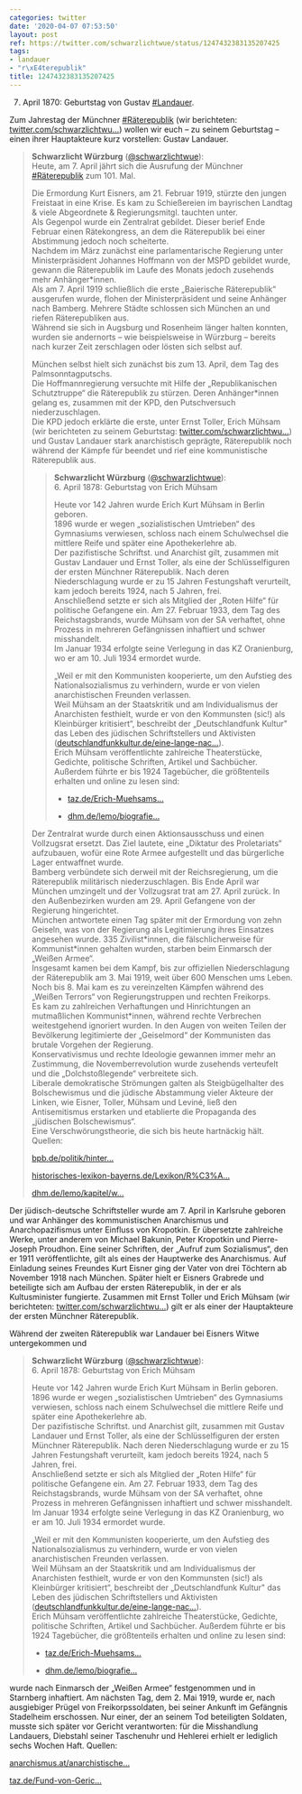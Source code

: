 ```yaml
---
categories: twitter
date: '2020-04-07 07:53:50'
layout: post
ref: https://twitter.com/schwarzlichtwue/status/1247432383135207425
tags:
- landauer
- "r\xE4terepublik"
title: 1247432383135207425
---
```

7. April 1870: Geburtstag von Gustav [#Landauer](/t/landauer). 



Zum Jahrestag der Münchner [#Räterepublik](/t/räterepublik) (wir berichteten: [twitter.com/schwarzlichtwu…](https://twitter.com/schwarzlichtwue/status/1247431231152820224?s=19)) wollen wir euch – zu seinem Geburtstag – einen ihrer Hauptakteure kurz vorstellen: Gustav Landauer.
> <b>Schwarzlicht Würzburg</b> ([@schwarzlichtwue](https://twitter.com/schwarzlichtwue)):  
>Heute, am 7. April jährt sich die Ausrufung der Münchner [#Räterepublik](/t/räterepublik) zum 101. Mal.   
>  
>  
>  
>Die Ermordung Kurt Eisners, am 21. Februar 1919, stürzte den jungen Freistaat in eine Krise. Es kam zu Schießereien im bayrischen Landtag &amp; viele Abgeordnete &amp; Regierungsmitgl. tauchten unter.  
>Als Gegenpol wurde ein Zentralrat gebildet. Dieser berief Ende Februar einen Rätekongress, an dem die Räterepublik bei einer Abstimmung jedoch noch scheiterte.  
>Nachdem im März zunächst eine parlamentarische Regierung unter Ministerpräsident Johannes Hoffmann von der MSPD gebildet wurde, gewann die Räterepublik im Laufe des Monats jedoch zusehends mehr Anhänger\*innen.  
>Als am 7. April 1919 schließlich die erste „Baierische Räterepublik“ ausgerufen wurde, flohen der Ministerpräsident und seine Anhänger nach Bamberg. Mehrere Städte schlossen sich München an und riefen Räterepubliken aus.  
>Während sie sich in Augsburg und Rosenheim länger halten konnten, wurden sie andernorts – wie beispielsweise in Würzburg – bereits nach kurzer Zeit zerschlagen oder lösten sich selbst auf.   
>  
>  
>  
>München selbst hielt sich zunächst bis zum 13. April, dem Tag des Palmsonntagputschs.  
>Die Hoffmannregierung versuchte mit Hilfe der „Republikanischen Schutztruppe“ die Räterepublik zu stürzen. Deren Anhänger\*innen gelang es, zusammen mit der KPD, den Putschversuch niederzuschlagen.  
>Die KPD jedoch erklärte die erste, unter Ernst Toller, Erich Mühsam (wir berichteten zu seinem Geburtstag: [twitter.com/schwarzlichtwu…](https://twitter.com/schwarzlichtwue/status/1247086898578931713?s=19)) und Gustav Landauer stark anarchistisch geprägte, Räterepublik noch während der Kämpfe für beendet und rief eine kommunistische Räterepublik aus.  
>> <b>Schwarzlicht Würzburg</b> ([@schwarzlichtwue](https://twitter.com/schwarzlichtwue)):    
>>6. April 1878: Geburtstag von Erich Mühsam    
>>    
>>    
>>    
>>Heute vor 142 Jahren wurde Erich Kurt Mühsam in Berlin geboren.    
>>1896 wurde er wegen „sozialistischen Umtrieben“ des Gymnasiums verwiesen, schloss nach einem Schulwechsel die mittlere Reife und später eine Apothekerlehre ab.    
>>Der pazifistische Schriftst. und Anarchist gilt, zusammen mit Gustav Landauer und Ernst Toller, als eine der Schlüsselfiguren der ersten Münchner Räterepublik. Nach deren Niederschlagung wurde er zu 15 Jahren Festungshaft verurteilt, kam  jedoch bereits 1924, nach 5 Jahren, frei.    
>>Anschließend setzte er sich als Mitglied der „Roten Hilfe“ für politische Gefangene ein. Am 27. Februar 1933, dem Tag des Reichstagsbrands, wurde Mühsam von der SA verhaftet, ohne Prozess in mehreren Gefängnissen inhaftiert und schwer misshandelt.    
>>Im Januar 1934 erfolgte seine Verlegung in das KZ Oranienburg, wo er am 10. Juli 1934 ermordet wurde.    
>>    
>>    
>>    
>>„Weil er mit den Kommunisten kooperierte, um den Aufstieg des Nationalsozialismus zu verhindern, wurde er von vielen anarchistischen Freunden verlassen.    
>>Weil Mühsam an der Staatskritik und am Individualismus der Anarchisten festhielt, wurde er von den Kommunsten (sic!) als Kleinbürger kritisiert“, beschreibt der „Deutschlandfunk Kultur" das Leben des jüdischen Schriftstellers und Aktivisten ([deutschlandfunkkultur.de/eine-lange-nac…](https://www.deutschlandfunkkultur.de/eine-lange-nacht-ueber-erich-muehsam-liebe-und-anarchie.1024.de.html?dram:article_id=414915)).    
>>Erich Mühsam veröffentlichte zahlreiche Theaterstücke, Gedichte, politische Schriften, Artikel und Sachbücher. Außerdem führte er bis 1924 Tagebücher, die größtenteils erhalten und online zu lesen sind:    
>>    
>>    
>>    
>>- [taz.de/Erich-Muehsams…](https://taz.de/Erich-Muehsams-Tagebuecher/!5611820/)    
>>    
>>- [dhm.de/lemo/biografie…](https://www.dhm.de/lemo/biografie/erich-muehsam)    
>  
>  
>Der Zentralrat wurde durch einen Aktionsausschuss und einen Vollzugsrat ersetzt. Das Ziel lautete, eine „Diktatur des Proletariats“ aufzubauen, wofür eine Rote Armee aufgestellt und das bürgerliche Lager entwaffnet wurde.  
>Bamberg verbündete sich derweil mit der Reichsregierung, um die Räterepublik militärisch niederzuschlagen. Bis Ende April war München umzingelt und der Vollzugsrat trat am 27. April zurück. In den Außenbezirken wurden am 29. April Gefangene von der Regierung hingerichtet.  
>München antwortete einen Tag später mit der Ermordung von zehn Geiseln, was von der Regierung als Legitimierung ihres Einsatzes angesehen wurde. 335 Zivilist\*innen, die fälschlicherweise für Kommunist\*innen gehalten wurden, starben beim Einmarsch der „Weißen Armee“.  
>Insgesamt kamen bei dem Kampf, bis zur offiziellen Niederschlagung der Räterepublik am 3. Mai 1919, weit über 600 Menschen ums Leben. Noch bis 8. Mai kam es zu vereinzelten Kämpfen während des „Weißen Terrors“ von Regierungstruppen und rechten Freikorps.  
>Es kam zu zahlreichen Verhaftungen und Hinrichtungen an mutmaßlichen Kommunist\*innen, während rechte Verbrechen weitestgehend ignoriert wurden. In den Augen von weiten Teilen der Bevölkerung legitimierte der „Geiselmord“ der Kommunisten das brutale Vorgehen der Regierung.  
>Konservativismus und rechte Ideologie gewannen immer mehr an Zustimmung, die Novemberrevolution wurde zusehends verteufelt und die „Dolchstoßlegende“ verbreitete sich.  
>Liberale demokratische Strömungen galten als Steigbügelhalter des Bolschewismus und die jüdische Abstammung vieler Akteure der Linken, wie Eisner, Toller, Mühsam und Leviné, ließ den Antisemitismus erstarken und etablierte die Propaganda des „jüdischen Bolschewismus“.  
>Eine Verschwörungstheorie, die sich bis heute hartnäckig hält.  
>Quellen:  
>  
>  
>  
>[bpb.de/politik/hinter…](https://www.bpb.de/politik/hintergrund-aktuell/288869/100-jahre-muenchner-raeterepublik)   
>  
>  
>  
>[historisches-lexikon-bayerns.de/Lexikon/R%C3%A…](https://www.historisches-lexikon-bayerns.de/Lexikon/R%C3%A4terepublik_Baiern_(1919)#Eskalation_der_inneren_Konflikte_und_Sturz_der_kommunistischen_R.C3.A4teregierung)   
>  
>  
>  
>[dhm.de/lemo/kapitel/w…](https://www.dhm.de/lemo/kapitel/weimarer-republik/revolution-191819/muenchner-raeterepublik.html)  


Der jüdisch-deutsche Schriftsteller wurde am 7. April in Karlsruhe geboren und war Anhänger des kommunistischen Anarchismus und Anarchopazifismus unter Einfluss von Kropotkin.
Er übersetzte zahlreiche Werke, unter anderem von Michael Bakunin, Peter Kropotkin und Pierre-Joseph Proudhon. Eine seiner Schriften, der „Aufruf zum Sozialismus“, den er 1911 veröffentlichte, gilt als eines der Hauptwerke des Anarchismus.
Auf Einladung seines Freundes Kurt Eisner ging der Vater von drei Töchtern ab November 1918 nach München. Später hielt er Eisners Grabrede und beteiligte sich am Aufbau der ersten Räterepublik, in der er als Kultusminister fungierte.
Zusammen mit Ernst Toller und Erich Mühsam (wir berichteten: [twitter.com/schwarzlichtwu…](https://twitter.com/schwarzlichtwue/status/1247086898578931713?s=19)) gilt er als einer der Hauptakteure der ersten Münchner Räterepublik. 

Während der zweiten Räterepublik war Landauer bei Eisners Witwe untergekommen und 
> <b>Schwarzlicht Würzburg</b> ([@schwarzlichtwue](https://twitter.com/schwarzlichtwue)):  
>6. April 1878: Geburtstag von Erich Mühsam  
>  
>  
>  
>Heute vor 142 Jahren wurde Erich Kurt Mühsam in Berlin geboren.  
>1896 wurde er wegen „sozialistischen Umtrieben“ des Gymnasiums verwiesen, schloss nach einem Schulwechsel die mittlere Reife und später eine Apothekerlehre ab.  
>Der pazifistische Schriftst. und Anarchist gilt, zusammen mit Gustav Landauer und Ernst Toller, als eine der Schlüsselfiguren der ersten Münchner Räterepublik. Nach deren Niederschlagung wurde er zu 15 Jahren Festungshaft verurteilt, kam  jedoch bereits 1924, nach 5 Jahren, frei.  
>Anschließend setzte er sich als Mitglied der „Roten Hilfe“ für politische Gefangene ein. Am 27. Februar 1933, dem Tag des Reichstagsbrands, wurde Mühsam von der SA verhaftet, ohne Prozess in mehreren Gefängnissen inhaftiert und schwer misshandelt.  
>Im Januar 1934 erfolgte seine Verlegung in das KZ Oranienburg, wo er am 10. Juli 1934 ermordet wurde.  
>  
>  
>  
>„Weil er mit den Kommunisten kooperierte, um den Aufstieg des Nationalsozialismus zu verhindern, wurde er von vielen anarchistischen Freunden verlassen.  
>Weil Mühsam an der Staatskritik und am Individualismus der Anarchisten festhielt, wurde er von den Kommunsten (sic!) als Kleinbürger kritisiert“, beschreibt der „Deutschlandfunk Kultur" das Leben des jüdischen Schriftstellers und Aktivisten ([deutschlandfunkkultur.de/eine-lange-nac…](https://www.deutschlandfunkkultur.de/eine-lange-nacht-ueber-erich-muehsam-liebe-und-anarchie.1024.de.html?dram:article_id=414915)).  
>Erich Mühsam veröffentlichte zahlreiche Theaterstücke, Gedichte, politische Schriften, Artikel und Sachbücher. Außerdem führte er bis 1924 Tagebücher, die größtenteils erhalten und online zu lesen sind:  
>  
>  
>  
>- [taz.de/Erich-Muehsams…](https://taz.de/Erich-Muehsams-Tagebuecher/!5611820/)  
>  
>- [dhm.de/lemo/biografie…](https://www.dhm.de/lemo/biografie/erich-muehsam)  


 wurde nach Einmarsch der „Weißen Armee“ festgenommen und in Starnberg inhaftiert. Am nächsten Tag, dem 2. Mai 1919, wurde er, nach ausgiebiger Prügel von Freikorpssoldaten, bei seiner Ankunft im Gefängnis Stadelheim erschossen.
Nur einer, der an seinem Tod beteiligten Soldaten, musste sich später vor Gericht verantworten: für die Misshandlung Landauers, Diebstahl seiner Taschenuhr und Hehlerei erhielt er lediglich sechs Wochen Haft.
Quellen:



[anarchismus.at/anarchistische…](https://www.anarchismus.at/anarchistische-klassiker/gustav-landauer/113-gustav-landauer-1870-1919-kurzbiografie)



[taz.de/Fund-von-Geric…](https://taz.de/Fund-von-Gerichtsakten-im-Fall-Landauer/!5588911/)